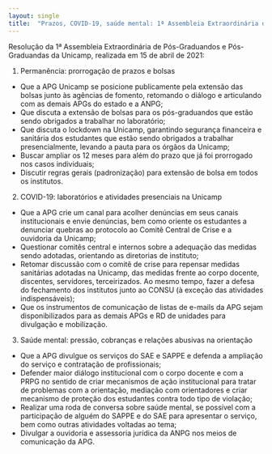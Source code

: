 ```yaml
---
layout: single
title:  "Prazos, COVID-19, saúde mental: 1ª Assembleia Extraordinária de Pós-Graduandos e Pós-Graduandas da Unicamp"
---
```

Resolução da 1ª Assembleia Extraordinária de Pós-Graduandos e Pós-Graduandas da Unicamp, realizada em 15 de abril de 2021:

1) Permanência: prorrogação de prazos e bolsas

* Que a APG Unicamp se posicione publicamente pela extensão das bolsas junto às agências de fomento, retomando o diálogo e articulando com as demais APGs do estado e a ANPG;
* Que discuta a extensão de bolsas para os pós-graduandos que estão sendo obrigados a trabalhar no laboratório;
* Que discuta o lockdown na Unicamp, garantindo segurança financeira e sanitária dos estudantes que estão sendo obrigados a trabalhar presencialmente, levando a pauta para os órgãos da Unicamp;
* Buscar ampliar os 12 meses para além do prazo que já foi prorrogado nos casos individuais;
* Discutir regras gerais (padronização) para extensão de bolsa em todos os institutos.

2) COVID-19: laboratórios e atividades presenciais na Unicamp

* Que a APG crie um canal para acolher denúncias em seus canais institucionais e envie denúncias, bem como oriente os estudantes a denunciar quebras ao protocolo ao Comitê Central de Crise e a ouvidoria da Unicamp;
* Questionar comitês central e internos sobre a adequação das medidas sendo adotadas, orientando as diretorias de instituto;
* Retomar discussão com o comitê de crise para repensar medidas sanitárias adotadas na Unicamp, das medidas frente ao corpo docente, discentes, servidores, terceirizados. Ao mesmo tempo, fazer a defesa do fechamento dos institutos junto ao CONSU (à exceção das atividades indispensáveis);
* Que os instrumentos de comunicação de listas de e-mails da APG sejam disponibilizados para as demais APGs e RD de unidades para divulgação e mobilização.

3) Saúde mental: pressão, cobranças e relações abusivas na orientação

* Que a APG divulgue os serviços do SAE e SAPPE e defenda a ampliação do serviço e contratação de profissionais;
* Defender maior diálogo institucional com o corpo docente e com a PRPG no sentido de criar mecanismos de ação institucional para tratar de problemas com a orientação, mediação com orientadores e criar mecanismo de proteção dos estudantes contra todo tipo de violação;
* Realizar uma roda de conversa sobre saúde mental, se possível com a participação de alguém do SAPPE e do SAE para apresentar o serviço, bem como outras atividades voltadas ao tema;
* Divulgar a ouvidoria e assessoria jurídica da ANPG nos meios de comunicação da APG.
